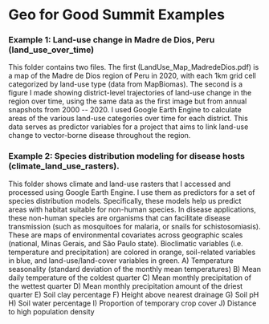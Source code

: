 # Geo for Good Summit Examples

### Example 1: Land-use change in Madre de Dios, Peru (land_use_over_time)
This folder contains two files. The first (LandUse_Map_MadredeDios.pdf) is a map of the Madre de Dios region of Peru in 2020, with each 1km grid cell categorized by land-use type (data from MapBiomas). The second is a figure I made showing district-level trajectories of land-use change in the region over time, using the same data as the first image but from annual snapshots from 2000 -- 2020. I used Google Earth Engine to calculate areas of the various land-use categories over time for each district. This data serves as predictor variables for a project that aims to link land-use change to vector-borne disease throughout the region.

### Example 2: Species distribution modeling for disease hosts (climate_land_use_rasters).
This folder shows climate and land-use rasters that I accessed and processed using Google Earth Engine. I use them as predictors for a set of species distribution models. Specifically, these models help us predict areas with habitat suitable for non-human species. In disease applications, these non-human species are organisms that can facilitate disease transmission (such as mosquitoes for malaria, or snails for schistosomiasis). These are maps of environmental covariates across geographic scales (national, Minas Gerais, and São Paulo state). Bioclimatic variables (i.e. temperature and precipitation) are colored in orange, soil-related variables in blue, and land-use/land-cover variables in green. 
A) Temperature seasonality (standard deviation of the monthly mean temperatures) 
B) Mean daily temperature of the coldest quarter
C) Mean monthly precipitation of the wettest quarter 
D) Mean monthly precipitation amount of the driest quarter 
E) Soil clay percentage
F) Height above nearest drainage
G) Soil pH
H) Soil water percentage
I) Proportion of temporary crop cover 
J) Distance to high population density
